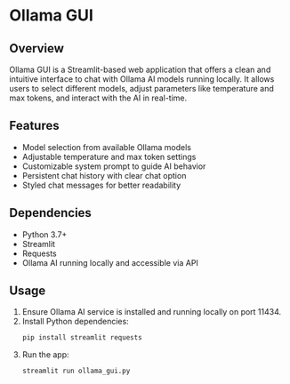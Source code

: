 # Ollama GUI

## Overview  
Ollama GUI is a Streamlit-based web application that offers a clean and intuitive interface to chat with Ollama AI models running locally. It allows users to select different models, adjust parameters like temperature and max tokens, and interact with the AI in real-time.

## Features  
- Model selection from available Ollama models  
- Adjustable temperature and max token settings  
- Customizable system prompt to guide AI behavior  
- Persistent chat history with clear chat option  
- Styled chat messages for better readability  

## Dependencies  
- Python 3.7+  
- Streamlit  
- Requests  
- Ollama AI running locally and accessible via API  

## Usage  
1. Ensure Ollama AI service is installed and running locally on port 11434.  
2. Install Python dependencies:  
   ```bash  
   pip install streamlit requests  
   ```
3. Run the app:  
   ```bash  
   streamlit run ollama_gui.py  
   ```

